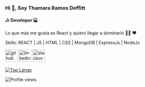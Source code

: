 ### Hi 👋, Soy Thamara Ramos Deffitt
#### Jr Developer 💻
Lo que más me gusta es React y quiero llegar a dominarlo 💪🏼 ❤️

Skills:  REACT | JS | HTML | CSS | MongoDB | ExpressJs | NodeJs



[<img src='https://cdn.jsdelivr.net/npm/simple-icons@3.0.1/icons/github.svg' alt='github' height='40'>](https://github.com/thamaraRD)  [<img src='https://cdn.jsdelivr.net/npm/simple-icons@3.0.1/icons/linkedin.svg' alt='linkedin' height='40'>](https://www.linkedin.com/in/thamara-ramos-deffitt/)  [<img src='https://cdn.jsdelivr.net/npm/simple-icons@3.0.1/icons/stackoverflow.svg' alt='stackoverflow' height='40'>](https://stackoverflow.com/users/17783589)  

[![Top Langs](https://github-readme-stats.vercel.app/api/top-langs/?username=thamaraRD)](https://github.com/anuraghazra/github-readme-stats)

![Profile views](https://gpvc.arturio.dev/thamaraRD)  
